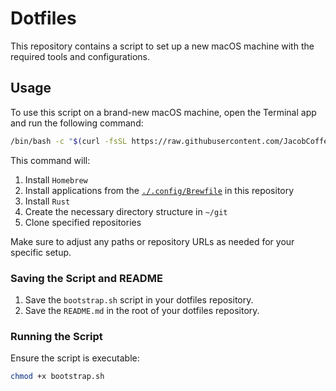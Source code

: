 # Dotfiles

This repository contains a script to set up a new macOS machine with the required tools and configurations.

## Usage

To use this script on a brand-new macOS machine, open the Terminal app and run the following command:

```sh
/bin/bash -c "$(curl -fsSL https://raw.githubusercontent.com/JacobCoffee/dotfiles/main/bootstrap.sh)"
```

This command will:

1. Install `Homebrew`
2. Install applications from the [`./.config/Brewfile`](.config/Brewfile) in this repository
3. Install `Rust` 
4. Create the necessary directory structure in `~/git`
5. Clone specified repositories

Make sure to adjust any paths or repository URLs as needed for your specific setup.

### Saving the Script and README

1. Save the `bootstrap.sh` script in your dotfiles repository.
2. Save the `README.md` in the root of your dotfiles repository.

### Running the Script

Ensure the script is executable:

```sh
chmod +x bootstrap.sh
```

